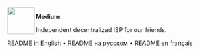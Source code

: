 <img align="left" width="64" height="64" src="https://hsto.org/webt/8c/nt/ku/8cntkuotjbfc1aiirrepb4xb4o4.png">

**Medium**

Independent decentralized ISP for our friends.

[README in English](README.en.md) • [README на русском](README.ru.md) • [README en français](README.fr.md)
